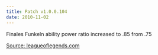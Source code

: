 ```yaml
---
title: Patch v1.0.0.104
date: 2010-11-02
---
```


Finales Funkeln ability power ratio increased to .85 from .75

[Source: leagueoflegends.com](http://forums.na.leagueoflegends.com/board/showthread.php?t=319950)

